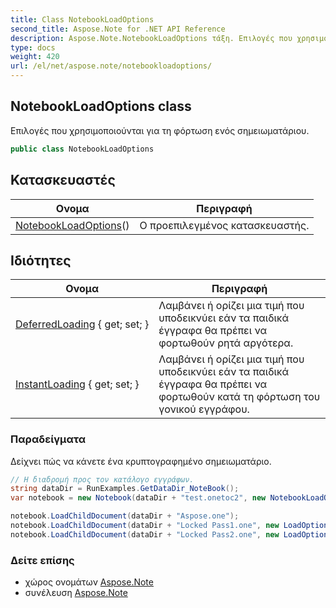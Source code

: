 ```yaml
---
title: Class NotebookLoadOptions
second_title: Aspose.Note for .NET API Reference
description: Aspose.Note.NotebookLoadOptions τάξη. Επιλογές που χρησιμοποιούνται για τη φόρτωση ενός σημειωματάριου.
type: docs
weight: 420
url: /el/net/aspose.note/notebookloadoptions/
---
```

## NotebookLoadOptions class

Επιλογές που χρησιμοποιούνται για τη φόρτωση ενός σημειωματάριου.

```csharp
public class NotebookLoadOptions
```

## Κατασκευαστές

| Ονομα | Περιγραφή |
| --- | --- |
| [NotebookLoadOptions](notebookloadoptions/)() | Ο προεπιλεγμένος κατασκευαστής. |

## Ιδιότητες

| Ονομα | Περιγραφή |
| --- | --- |
| [DeferredLoading](../../aspose.note/notebookloadoptions/deferredloading/) { get; set; } | Λαμβάνει ή ορίζει μια τιμή που υποδεικνύει εάν τα παιδικά έγγραφα θα πρέπει να φορτωθούν ρητά αργότερα. |
| [InstantLoading](../../aspose.note/notebookloadoptions/instantloading/) { get; set; } | Λαμβάνει ή ορίζει μια τιμή που υποδεικνύει εάν τα παιδικά έγγραφα θα πρέπει να φορτωθούν κατά τη φόρτωση του γονικού εγγράφου. |

### Παραδείγματα

Δείχνει πώς να κάνετε ένα κρυπτογραφημένο σημειωματάριο.

```csharp
// Η διαδρομή προς τον κατάλογο εγγράφων.
string dataDir = RunExamples.GetDataDir_NoteBook();
var notebook = new Notebook(dataDir + "test.onetoc2", new NotebookLoadOptions() { DeferredLoading = true });

notebook.LoadChildDocument(dataDir + "Aspose.one");  
notebook.LoadChildDocument(dataDir + "Locked Pass1.one", new LoadOptions() { DocumentPassword = "pass" });
notebook.LoadChildDocument(dataDir + "Locked Pass2.one", new LoadOptions() { DocumentPassword = "pass2" });
```

### Δείτε επίσης

* χώρος ονομάτων [Aspose.Note](../../aspose.note/)
* συνέλευση [Aspose.Note](../../)


